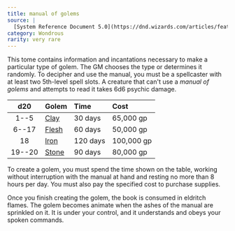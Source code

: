 ```yaml
---
title: manual of golems
source: |
  [System Reference Document 5.0](https://dnd.wizards.com/articles/features/systems-reference-document-srd)
category: Wondrous
rarity: very rare
---
```


This tome contains information and incantations necessary to make a particular type of golem. The GM chooses the type or determines it randomly. To decipher and use the manual, you must be a spellcaster with at least two 5th-level spell slots. A creature that can't use a *manual of golems* and attempts to read it takes 6d6 psychic damage.

|  d20   | Golem                          | Time     | Cost       |
|:------:|:-------------------------------|:---------|:-----------|
|  1--5  | [Clay](/monsters/golem-clay)   | 30 days  | 65,000 gp  |
| 6--17  | [Flesh](/monsters/golem-flesh) | 60 days  | 50,000 gp  |
|   18   | [Iron](/monsters/golem-iron)   | 120 days | 100,000 gp |
| 19--20 | [Stone](/monsters/golem-stone) | 90 days  | 80,000 gp  |

To create a golem, you must spend the time shown on the table, working without interruption with the manual at hand and resting no more than 8 hours per day. You must also pay the specified cost to purchase supplies.

Once you finish creating the golem, the book is consumed in eldritch flames. The golem becomes animate when the ashes of the manual are sprinkled on it. It is under your control, and it understands and obeys your spoken commands.
